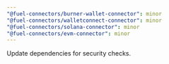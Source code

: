 ```yaml
---
"@fuel-connectors/burner-wallet-connector": minor
"@fuel-connectors/walletconnect-connector": minor
"@fuel-connectors/solana-connector": minor
"@fuel-connectors/evm-connector": minor
---
```


Update dependencies for security checks.
